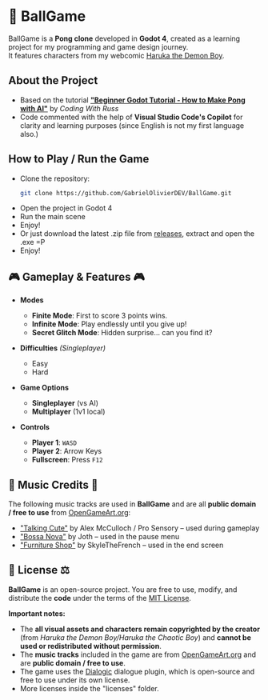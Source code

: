 # 🎾 BallGame

BallGame is a **Pong clone** developed in **Godot 4**, created as a learning project for my programming and game design journey.  
It features characters from my webcomic [Haruka the Demon Boy](https://www.webtoons.com/en/canvas/haruka-the-demon-boy-eng/list?title_no=954452).


## About the Project
- Based on the tutorial **["Beginner Godot Tutorial - How to Make Pong with AI"](https://www.youtube.com/watch?v=Xq9AyhX8HUc)** by *Coding With Russ*  
- Code commented with the help of **Visual Studio Code's Copilot** for clarity and learning purposes (since English is not my first language also.) 


## How to Play / Run the Game
- Clone the repository:
   ```bash
   git clone https://github.com/GabrielOlivierDEV/BallGame.git

- Open the project in Godot 4
- Run the main scene
- Enjoy!
- Or just download the latest .zip file from [releases](https://github.com/GabrielOlivierDEV/BallGame/releases), extract and open the .exe =P
- Enjoy!


## 🎮 Gameplay & Features 🎮

- **Modes**  
  - **Finite Mode**: First to score 3 points wins.  
  - **Infinite Mode**: Play endlessly until you give up!  
  - **Secret Glitch Mode**: Hidden surprise… can you find it?  

- **Difficulties** *(Singleplayer)*  
  - Easy  
  - Hard  

- **Game Options**  
  - **Singleplayer** (vs AI)  
  - **Multiplayer** (1v1 local)  

- **Controls**  
  - **Player 1**: `WASD`  
  - **Player 2**: Arrow Keys  
  - **Fullscreen**: Press `F12`  


## 🎵 Music Credits 🎵

The following music tracks are used in **BallGame** and are all **public domain / free to use** from [OpenGameArt.org](https://opengameart.org):

- ["Talking Cute"](https://opengameart.org/content/talking-cute-chiptune) by Alex McCulloch / Pro Sensory – used during gameplay  
- ["Bossa Nova"](https://opengameart.org/content/bossa-nova) by Joth – used in the pause menu  
- ["Furniture Shop"](https://opengameart.org/content/furniture-shop) by SkyleTheFrench – used in the end screen


## 📝 License ⚖

**BallGame** is an open-source project. You are free to use, modify, and distribute the **code** under the terms of the [MIT License](https://opensource.org/licenses/MIT).  

**Important notes:**

- The **all visual assets and characters remain copyrighted by the creator** (from *Haruka the Demon Boy/Haruka the Chaotic Boy*) and **cannot be used or redistributed without permission**.  
- The **music tracks** included in the game are from [OpenGameArt.org](https://opengameart.org) and are **public domain / free to use**.  
- The game uses the [Dialogic](https://github.com/dialogic-godot/dialogic) dialogue plugin, which is open-source and free to use under its own license.
- More licenses inside the "licenses" folder.


